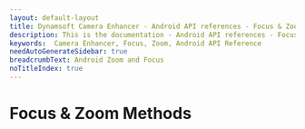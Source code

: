 ```yaml
---
layout: default-layout
title: Dynamsoft Camera Enhancer - Android API references - Focus & Zoom Methods
description: This is the documentation - Android API references - Focus & Zoom Methods page of Dynamsoft Camera Enhancer.
keywords:  Camera Enhancer, Focus, Zoom, Android API Reference
needAutoGenerateSidebar: true
breadcrumbText: Android Zoom and Focus
noTitleIndex: true
---
```


# Focus & Zoom Methods
